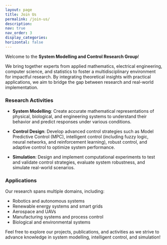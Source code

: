 ```yaml
---
layout: page
title: Join Us
permalink: /join-us/
description: 
nav: true
nav_order: 3
display_categories: 
horizontal: false
---
```


Welcome to the **System Modelling and Control Research Group**!

We bring together experts from applied mathematics, electrical engineering, computer science, and statistics to foster a multidisciplinary environment for impactful research. By integrating theoretical insights with practical applications, we aim to bridge the gap between research and real-world implementation.

<h3>Research Activities</h3>

* **System Modelling**: Create accurate mathematical representations of physical, biological, and engineering systems to understand their behavior and predict responses under various conditions.

* **Control Design**: Develop advanced control strategies such as Model Predictive Control (MPC), intelligent control (including fuzzy logic, neural networks, and reinforcement learning), robust control, and adaptive control to optimize system performance.

* **Simulation**: Design and implement computational experiments to test and validate control strategies, evaluate system robustness, and simulate real-world scenarios.

<h3>Applications</h3>
Our research spans multiple domains, including:

* Robotics and autonomous systems
* Renewable energy systems and smart grids
* Aerospace and UAVs
* Manufacturing systems and process control
* Biological and environmental systems

Feel free to explore our projects, publications, and activities as we strive to advance knowledge in system modelling, intelligent control, and simulation!

